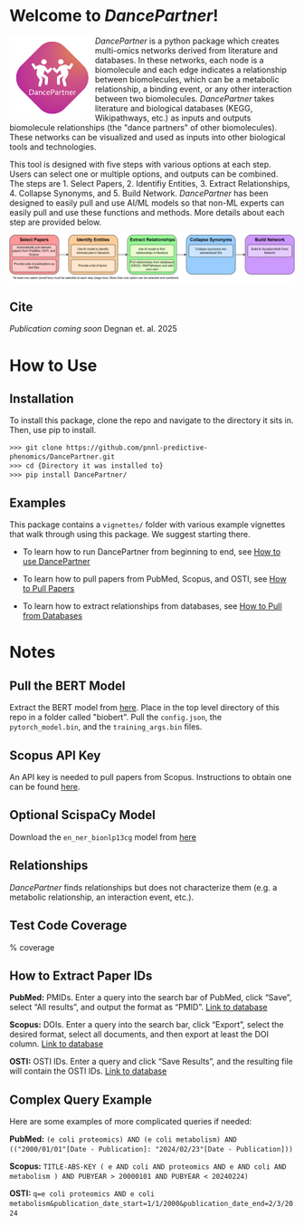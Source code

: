 # Welcome to *DancePartner*! 

<img style="float: left;" width="30%" src="./ref_images/DancePartner_Logo.png"/>

*DancePartner* is a python package which creates multi-omics networks derived from literature and databases. In these networks, each node is a biomolecule and each edge indicates a relationship between biomolecules, which can be a metabolic relationship, a binding event, or any other interaction between two biomolecules. *DancePartner* takes literature and biological databases (KEGG, Wikipathways, etc.) as inputs and outputs biomolecule relationships (the "dance partners" of other biomolecules). These networks can be visualized and used as inputs into other biological tools and technologies. 

This tool is designed with five steps with various options at each step. Users can select one or multiple options, and outputs can be combined. The steps are 1. Select Papers, 2. Identifiy Entities, 3. Extract Relationships, 4. Collapse Synonyms, and 5. Build Network. *DancePartner* has been designed to easily pull and use AI/ML models so that non-ML experts can easily pull and use these functions and methods. More details about each step are provided below. 

![](./ref_images/DancePartner_Schematic.png)

## Cite

*Publication coming soon* Degnan et. al. 2025

# How to Use

## Installation

To install this package, clone the repo and navigate to the directory it sits in. Then, use pip to install.

```
>>> git clone https://github.com/pnnl-predictive-phenomics/DancePartner.git
>>> cd {Directory it was installed to}
>>> pip install DancePartner/
```

## Examples 

This package contains a `vignettes/` folder with various example vignettes that walk through using this package. We suggest starting there.

* To learn how to run DancePartner from beginning to end, see [How to use DancePartner](./vignettes/how_to_use_DancePartner.ipynb)

* To learn how to pull papers from PubMed, Scopus, and OSTI, see [How to Pull Papers](./vignettes/how_to_pull_papers.ipynb)

* To learn how to extract relationships from databases, see [How to Pull from Databases](./vignettes/how_to_pull_from_databases.ipynb)

# Notes 

## Pull the BERT Model

Extract the BERT model from [here](https://huggingface.co/david-degnan/BioBERT-RE/tree/main). Place in the top level directory of this repo in a folder called "biobert". Pull the `config.json`, the `pytorch_model.bin`, and the `training_args.bin` files.

## Scopus API Key

An API key is needed to pull papers from Scopus. Instructions to obtain one can be found [here](https://dev.elsevier.com/).

## Optional ScispaCy Model

Download the `en_ner_bionlp13cg` model from [here](https://allenai.github.io/scispacy/)

## Relationships 

*DancePartner* finds relationships but does not characterize them (e.g. a metabolic relationship, an interaction event, etc.).

## Test Code Coverage 

% coverage

## How to Extract Paper IDs

**PubMed:** PMIDs. Enter a query into the search bar of PubMed, click “Save”, select “All results”, and output the format as “PMID”. [Link to database](https://pubmed.ncbi.nlm.nih.gov/)

**Scopus:** DOIs. Enter a query into the search bar, click “Export”, select the desired format, select all documents, and then export at least the DOI column. [Link to database](https://scopus.com)

**OSTI:** OSTI IDs. Enter a query and click “Save Results”, and the resulting file will contain the OSTI IDs. [Link to database](https://www.osti.gov/)

## Complex Query Example

Here are some examples of more complicated queries if needed:

**PubMed:** `(e coli proteomics) AND (e coli metabolism) AND (("2000/01/01"[Date - Publication]: "2024/02/23"[Date - Publication]))`

**Scopus:** `TITLE-ABS-KEY ( e AND coli AND proteomics AND e AND coli AND metabolism ) AND PUBYEAR > 20000101 AND PUBYEAR < 20240224)`

**OSTI:** `q=e coli proteomics AND e coli metabolism&publication_date_start=1/1/2000&publication_date_end=2/3/2024`
